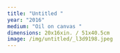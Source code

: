 ```yaml
---
title: "Untitled "
year: "2016"
medium: "Oil on canvas "
dimensions: 20x16xin. / 51x40.5cm
image: /img/untitled/_l3d9198.jpeg
---
```




